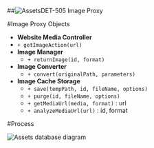 ##![Assets](https://raw.github.com/massiveart/sulu-docs/master/system-requirements/images/assets.png)DET-505 Image Proxy

#Image Proxy Objects

 - **Website Media Controller**
  - `+ getImageAction(url)`
 - **Image Manager**
   - `+ returnImage(id, format)`
 - **Image Converter**
   - `+ convert(originalPath, parameters)`
 - **Image Cache Storage**
   - `+ save(tempPath, id, fileName, options)`
   - `+ purge(id, fileName, options)`
   - `+ getMediaUrl(media, format)` : url
   - `+ analyzeMediaUrl(url)` : id, format

#Process

![Assets database diagram](https://raw.github.com/massiveart/sulu-docs/master/detail-specification/images/diagrams/ImageProxy.png)
